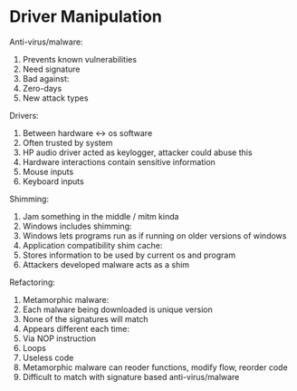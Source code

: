# Driver Manipulation

Anti-virus/malware:
1. Prevents known vulnerabilities
 1. Need signature
1. Bad against:
 1. Zero-days
 1. New attack types

Drivers:
1. Between hardware <-> os software
1. Often trusted by system
1. HP audio driver acted as keylogger, attacker could abuse this
1. Hardware interactions contain sensitive information
 1. Mouse inputs
 1. Keyboard inputs

Shimming:
1. Jam something in the middle / mitm kinda
1. Windows includes shimming:
 1. Windows lets programs run as if running on older versions of windows
 1. Application compatibility shim cache:
  1. Stores information to be used by current os and program
 1. Attackers developed malware acts as a shim

Refactoring:
1. Metamorphic malware:
 1. Each malware being downloaded is unique version
 1. None of the signatures will match
1. Appears different each time:
 1. Via NOP instruction
 1. Loops
 1. Useless code
1. Metamorphic malware can reoder functions, modify flow, reorder code
1. Difficult to match with signature based anti-virus/malware
